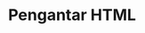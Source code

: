 ---
date:  ""
draft: false
title: "Pengantar HTML"
weight: 3
parted:
    name: ""
    goal: "Parted 1"
    desc: "Pengenalan HTML dasar sebagai bahasa markup yang digunakan untuk membangun struktur halaman website yang konsisten dan handal."
    icon: ""
tasker:
    name: ""
    goal: "Parted 1"
    desc: "Membuat struktur html untuk berbagai jenis kebutuhan"
    icon: ""
assign:
    name: ""
    goal: "Parted 1"
    desc: "Mampu membedakan laman."
    icon: ""
metadata:
    index: false
    thumb: "cover.jpg"
    author: [ "null" ]
description: "Mempelajari pengenalan HTML sebagai bahasa markup dasar untuk membangun struktur halaman web yang rapi."
---